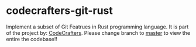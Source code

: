 # codecrafters-git-rust

Implement a subset of Git Featrues in Rust programming language. It is part of the project by: [CodeCrafters](https://app.codecrafters.io/courses/git/introduction?repo=d3946c5d-23a5-407a-b4b9-69fbdce62a06). Please change branch to [master](https://github.com/Harish-coding/codecrafters-git-rust/tree/master) to view the entire the codebase!!

